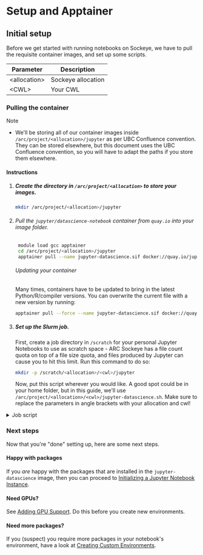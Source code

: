 # Setup and Apptainer

## Initial setup

Before we get started with running notebooks on Sockeye, we have to pull the requisite container images, and set up some scripts.



| Parameter      | Description        |
| -------------- | ------------------ |
| \<allocation\> | Sockeye allocation |
| \<CWL\>        | Your CWL           |

### Pulling the container

> [!NOTE]
> - We'll be storing all of our container images inside `/arc/project/<allocation>/jupyter` as per UBC Confluence convention. They can be stored elsewhere, but this document uses the UBC Confluence convention, so you will have to adapt the paths if you store them elsewhere.


#### Instructions

1. ##### Create the directory in `/arc/project/<allocation>` to store your images.

    ```bash
    mkdir /arc/project/<allocation>/jupyter
    ```

2. ###### Pull the `jupyter/datascience-notebook` container from `quay.io` into your image folder.
   
   ```bash
    module load gcc apptainer
    cd /arc/project/<allocation>/jupyter
    apptainer pull --name jupyter-datascience.sif docker://quay.io/jupyter/datascience-notebook
   ```
    ###### Updating your container
    Many times, containers have to be updated to bring in the latest Python/R/compiler versions. You can overwrite the current file with a new version by running:
    ```bash
    apptainer pull --force --name jupyter-datascience.sif docker://quay.io/datascience-notebook
    ```

3. ##### Set up the Slurm job.

    First, create a job directory in `/scratch` for your personal Jupyter Notebooks to use as scratch space - ARC Sockeye has a file count quota on top of a file size quota, and files produced by Jupyter can cause you to hit this limit. Run this command to do so:

    ```bash
    mkdir -p /scratch/<allocation>/<cwl>/jupyter
    ```

    Now, put this script wherever you would like. A good spot could be in your home folder, but in this guide, we'll use `/arc/project/<allocation>/<cwl>/jupyter-datascience.sh`. Make sure to replace the parameters in angle brackets with your allocation and cwl!
    
<details>
<summary>Job script</summary>

    ```bash
    #!/bin/bash
    
    #SBATCH --job-name=my_jupyter_notebook
    #SBATCH --account=st-lknelson-1
    #SBATCH --time=03:00:00
    #SBATCH --nodes=1
    #SBATCH --ntasks=1
    #SBATCH --mem=10G
    #SBATCH --partition=interactive_cpu
    
    ################################################################################
    
    # Change directory into the job dir
    cd $SLURM_SUBMIT_DIR
    
    # Load software environment
    module load gcc
    module load apptainer
    
    # Set RANDFILE location to writeable dir
    export RANDFILE=$TMPDIR/.rnd
    
    # Generate a unique token (password) for Jupyter Notebooks
    export APPTAINERENV_JUPYTER_TOKEN=password

    # Find a unique port for Jupyter Notebooks to listen on
    readonly PORT=$(python -c 'import socket; s=socket.socket(); s.bind(("", 0)); print(s.getsockname()[1]); s.close()')
    
    # Print connection details to file
    cat > connection.txt <<END
    
    1. Create an SSH tunnel to Jupyter Notebooks from your local workstation using the following command:
    
    ssh -N -L 8888:${HOSTNAME}:${PORT} ${USER}@sockeye.arc.ubc.ca
    
    2. Point your web browser to http://localhost:8888
    
    3. Login to Jupyter Notebooks using the following token (password):
    
    ${APPTAINERENV_JUPYTER_TOKEN}
    
    When done using Jupyter Notebooks, terminate the job by:
    
    4. Quit or Logout of Jupyter Notebooks
    5. Issue the following command on the login node (if you did Logout instead of Quit):
    
    scancel ${SLURM_JOB_ID}
    
    END
    
    # Execute jupyter within the Apptainer container
    apptainer exec --home /scratch/<allocation>/<your_cwl>/my_jupyter --env XDG_CACHE_HOME=/scratch/<allocation>/<your_cwl>/my_jupyter /arc/project/<allocation>/jupyter/jupyter-datascience.sif jupyter notebook --no-browser --port=${PORT} --ip=0.0.0.0 --notebook-dir=$SLURM_SUBMIT_DIR
    ```
    
</details>


### Next steps

Now that you're "done" setting up, here are some next steps.

#### Happy with packages

If you *are* happy with the packages that are installed in the `jupyter-datascience` image, then you can proceed to [Initializing a Jupyter Notebook Instance](Initializing%20a%20Jupyter%20Notebook%20Instance.md).

#### Need GPUs?

See [Adding GPU Support](./Adding%20GPU%20Support.md). Do this before you create new environments.

#### Need more packages?

If you (suspect) you require more packages in your notebook's environment, have a look at [Creating Custom Environments](Creating_custom_environments.md).